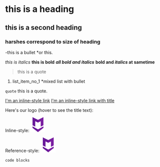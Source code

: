 # this is a heading
## this  is a second heading
### harshes correspond to size of heading 

-this is a bullet
*or this.

*this is italics*
**this is bold**
***all bold and italics***
**bold and *italics* at sametime**

> this is a quote

1. list_item_no_1
    *mixed list with bullet

`quote` this is  a quote.

[I'm an inline-style link](https://www.google.com)
[I'm an inline-style link with title](https://www.google.com "Google's Homepage")

Here's our logo (hover to see the title text):

Inline-style: 
![alt text](https://github.com/adam-p/markdown-here/raw/master/src/common/images/icon48.png "Logo Title Text 1")

Reference-style: 
![alt text][logo]

[logo]: https://github.com/adam-p/markdown-here/raw/master/src/common/images/icon48.png "Logo Title Text 2"





```
code blocks

```




